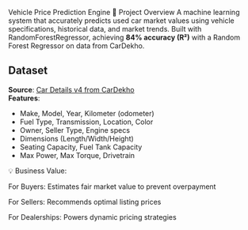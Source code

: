 Vehicle Price Prediction Engine
🚗 Project Overview
A machine learning system that accurately predicts used car market values using vehicle specifications, historical data, and market trends. Built with RandomForestRegressor, achieving **84% accuracy (R²)** with a Random Forest Regressor on data from CarDekho.
## Dataset
**Source**: [Car Details v4 from CarDekho](https://www.kaggle.com/datasets/nehalbirla/vehicle-dataset-from-cardekho)  
**Features**:
- Make, Model, Year, Kilometer (odometer)
- Fuel Type, Transmission, Location, Color
- Owner, Seller Type, Engine specs
- Dimensions (Length/Width/Height)
- Seating Capacity, Fuel Tank Capacity
- Max Power, Max Torque, Drivetrain

💡 Business Value:

For Buyers: Estimates fair market value to prevent overpayment

For Sellers: Recommends optimal listing prices

For Dealerships: Powers dynamic pricing strategies
